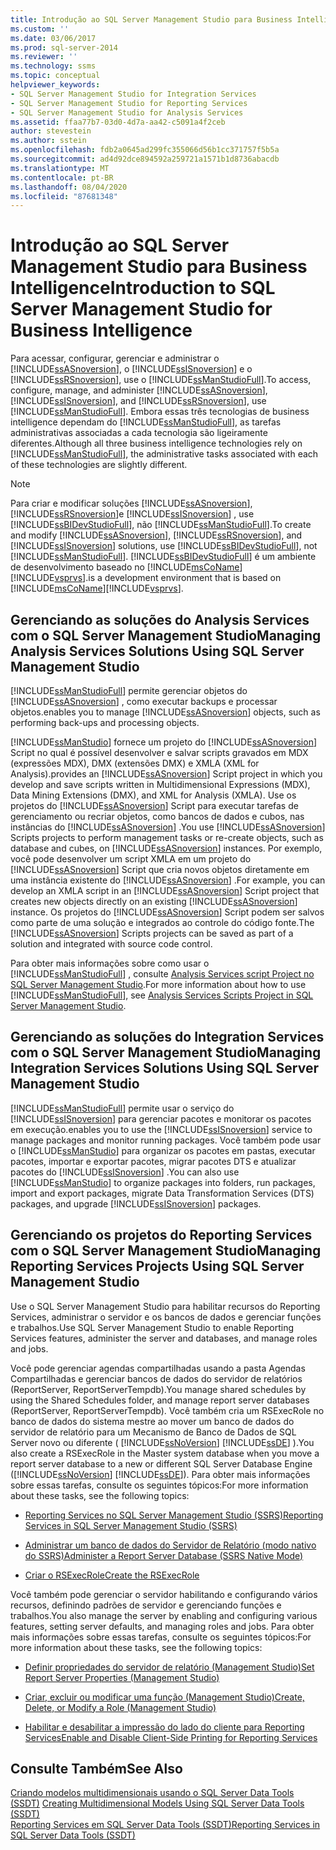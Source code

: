 ```yaml
---
title: Introdução ao SQL Server Management Studio para Business Intelligence | Microsoft Docs
ms.custom: ''
ms.date: 03/06/2017
ms.prod: sql-server-2014
ms.reviewer: ''
ms.technology: ssms
ms.topic: conceptual
helpviewer_keywords:
- SQL Server Management Studio for Integration Services
- SQL Server Management Studio for Reporting Services
- SQL Server Management Studio for Analysis Services
ms.assetid: ffaa77b7-03d0-4d7a-aa42-c5091a4f2ceb
author: stevestein
ms.author: sstein
ms.openlocfilehash: fdb2a0645ad299fc355066d56b1cc371757f5b5a
ms.sourcegitcommit: ad4d92dce894592a259721a1571b1d8736abacdb
ms.translationtype: MT
ms.contentlocale: pt-BR
ms.lasthandoff: 08/04/2020
ms.locfileid: "87681348"
---
```

# <a name="introduction-to-sql-server-management-studio-for-business-intelligence"></a><span data-ttu-id="8e834-102">Introdução ao SQL Server Management Studio para Business Intelligence</span><span class="sxs-lookup"><span data-stu-id="8e834-102">Introduction to SQL Server Management Studio for Business Intelligence</span></span>
  <span data-ttu-id="8e834-103">Para acessar, configurar, gerenciar e administrar o [!INCLUDE[ssASnoversion](../includes/ssasnoversion-md.md)], o [!INCLUDE[ssISnoversion](../includes/ssisnoversion-md.md)] e o [!INCLUDE[ssRSnoversion](../includes/ssrsnoversion-md.md)], use o [!INCLUDE[ssManStudioFull](../includes/ssmanstudiofull-md.md)].</span><span class="sxs-lookup"><span data-stu-id="8e834-103">To access, configure, manage, and administer [!INCLUDE[ssASnoversion](../includes/ssasnoversion-md.md)], [!INCLUDE[ssISnoversion](../includes/ssisnoversion-md.md)], and [!INCLUDE[ssRSnoversion](../includes/ssrsnoversion-md.md)], use [!INCLUDE[ssManStudioFull](../includes/ssmanstudiofull-md.md)].</span></span> <span data-ttu-id="8e834-104">Embora essas três tecnologias de business intelligence dependam do [!INCLUDE[ssManStudioFull](../includes/ssmanstudiofull-md.md)], as tarefas administrativas associadas a cada tecnologia são ligeiramente diferentes.</span><span class="sxs-lookup"><span data-stu-id="8e834-104">Although all three business intelligence technologies rely on [!INCLUDE[ssManStudioFull](../includes/ssmanstudiofull-md.md)], the administrative tasks associated with each of these technologies are slightly different.</span></span>  
  
> [!NOTE]  
>  <span data-ttu-id="8e834-105">Para criar e modificar soluções [!INCLUDE[ssASnoversion](../includes/ssasnoversion-md.md)], [!INCLUDE[ssRSnoversion](../includes/ssrsnoversion-md.md)]e [!INCLUDE[ssISnoversion](../includes/ssisnoversion-md.md)] , use [!INCLUDE[ssBIDevStudioFull](../includes/ssbidevstudiofull-md.md)], não [!INCLUDE[ssManStudioFull](../includes/ssmanstudiofull-md.md)].</span><span class="sxs-lookup"><span data-stu-id="8e834-105">To create and modify [!INCLUDE[ssASnoversion](../includes/ssasnoversion-md.md)], [!INCLUDE[ssRSnoversion](../includes/ssrsnoversion-md.md)], and [!INCLUDE[ssISnoversion](../includes/ssisnoversion-md.md)] solutions, use [!INCLUDE[ssBIDevStudioFull](../includes/ssbidevstudiofull-md.md)], not [!INCLUDE[ssManStudioFull](../includes/ssmanstudiofull-md.md)].</span></span> [!INCLUDE[ssBIDevStudioFull](../includes/ssbidevstudiofull-md.md)] <span data-ttu-id="8e834-106">é um ambiente de desenvolvimento baseado no [!INCLUDE[msCoName](../includes/msconame-md.md)][!INCLUDE[vsprvs](../includes/vsprvs-md.md)].</span><span class="sxs-lookup"><span data-stu-id="8e834-106">is a development environment that is based on [!INCLUDE[msCoName](../includes/msconame-md.md)][!INCLUDE[vsprvs](../includes/vsprvs-md.md)].</span></span>  
  
## <a name="managing-analysis-services-solutions-using-sql-server-management-studio"></a><span data-ttu-id="8e834-107">Gerenciando as soluções do Analysis Services com o SQL Server Management Studio</span><span class="sxs-lookup"><span data-stu-id="8e834-107">Managing Analysis Services Solutions Using SQL Server Management Studio</span></span>  
 [!INCLUDE[ssManStudioFull](../includes/ssmanstudiofull-md.md)] <span data-ttu-id="8e834-108">permite gerenciar objetos do [!INCLUDE[ssASnoversion](../includes/ssasnoversion-md.md)] , como executar backups e processar objetos.</span><span class="sxs-lookup"><span data-stu-id="8e834-108">enables you to manage [!INCLUDE[ssASnoversion](../includes/ssasnoversion-md.md)] objects, such as performing back-ups and processing objects.</span></span>  
  
 [!INCLUDE[ssManStudio](../includes/ssmanstudio-md.md)] <span data-ttu-id="8e834-109">fornece um projeto do [!INCLUDE[ssASnoversion](../includes/ssasnoversion-md.md)] Script no qual é possível desenvolver e salvar scripts gravados em MDX (expressões MDX), DMX (extensões DMX) e XMLA (XML for Analysis).</span><span class="sxs-lookup"><span data-stu-id="8e834-109">provides an [!INCLUDE[ssASnoversion](../includes/ssasnoversion-md.md)] Script project in which you develop and save scripts written in Multidimensional Expressions (MDX), Data Mining Extensions (DMX), and XML for Analysis (XMLA).</span></span> <span data-ttu-id="8e834-110">Use os projetos do [!INCLUDE[ssASnoversion](../includes/ssasnoversion-md.md)] Script para executar tarefas de gerenciamento ou recriar objetos, como bancos de dados e cubos, nas instâncias do [!INCLUDE[ssASnoversion](../includes/ssasnoversion-md.md)] .</span><span class="sxs-lookup"><span data-stu-id="8e834-110">You use [!INCLUDE[ssASnoversion](../includes/ssasnoversion-md.md)] Scripts projects to perform management tasks or re-create objects, such as database and cubes, on [!INCLUDE[ssASnoversion](../includes/ssasnoversion-md.md)] instances.</span></span> <span data-ttu-id="8e834-111">Por exemplo, você pode desenvolver um script XMLA em um projeto do [!INCLUDE[ssASnoversion](../includes/ssasnoversion-md.md)] Script que cria novos objetos diretamente em uma instância existente do [!INCLUDE[ssASnoversion](../includes/ssasnoversion-md.md)] .</span><span class="sxs-lookup"><span data-stu-id="8e834-111">For example, you can develop an XMLA script in an [!INCLUDE[ssASnoversion](../includes/ssasnoversion-md.md)] Script project that creates new objects directly on an existing [!INCLUDE[ssASnoversion](../includes/ssasnoversion-md.md)] instance.</span></span> <span data-ttu-id="8e834-112">Os projetos do [!INCLUDE[ssASnoversion](../includes/ssasnoversion-md.md)] Script podem ser salvos como parte de uma solução e integrados ao controle do código fonte.</span><span class="sxs-lookup"><span data-stu-id="8e834-112">The [!INCLUDE[ssASnoversion](../includes/ssasnoversion-md.md)] Scripts projects can be saved as part of a solution and integrated with source code control.</span></span>  
  
 <span data-ttu-id="8e834-113">Para obter mais informações sobre como usar o [!INCLUDE[ssManStudioFull](../includes/ssmanstudiofull-md.md)] , consulte [Analysis Services script Project no SQL Server Management Studio](https://docs.microsoft.com/analysis-services/instances/analysis-services-scripts-project-in-sql-server-management-studio).</span><span class="sxs-lookup"><span data-stu-id="8e834-113">For more information about how to use [!INCLUDE[ssManStudioFull](../includes/ssmanstudiofull-md.md)], see [Analysis Services Scripts Project in SQL Server Management Studio](https://docs.microsoft.com/analysis-services/instances/analysis-services-scripts-project-in-sql-server-management-studio).</span></span>  
  
## <a name="managing-integration-services-solutions-using-sql-server-management-studio"></a><span data-ttu-id="8e834-114">Gerenciando as soluções do Integration Services com o SQL Server Management Studio</span><span class="sxs-lookup"><span data-stu-id="8e834-114">Managing Integration Services Solutions Using SQL Server Management Studio</span></span>  
 [!INCLUDE[ssManStudioFull](../includes/ssmanstudiofull-md.md)] <span data-ttu-id="8e834-115">permite usar o serviço do [!INCLUDE[ssISnoversion](../includes/ssisnoversion-md.md)] para gerenciar pacotes e monitorar os pacotes em execução.</span><span class="sxs-lookup"><span data-stu-id="8e834-115">enables you to use the [!INCLUDE[ssISnoversion](../includes/ssisnoversion-md.md)] service to manage packages and monitor running packages.</span></span> <span data-ttu-id="8e834-116">Você também pode usar o [!INCLUDE[ssManStudio](../includes/ssmanstudio-md.md)] para organizar os pacotes em pastas, executar pacotes, importar e exportar pacotes, migrar pacotes DTS e atualizar pacotes do [!INCLUDE[ssISnoversion](../includes/ssisnoversion-md.md)] .</span><span class="sxs-lookup"><span data-stu-id="8e834-116">You can also use [!INCLUDE[ssManStudio](../includes/ssmanstudio-md.md)] to organize packages into folders, run packages, import and export packages, migrate Data Transformation Services (DTS) packages, and upgrade [!INCLUDE[ssISnoversion](../includes/ssisnoversion-md.md)] packages.</span></span>  
  
## <a name="managing-reporting-services-projects-using-sql-server-management-studio"></a><span data-ttu-id="8e834-117">Gerenciando os projetos do Reporting Services com o SQL Server Management Studio</span><span class="sxs-lookup"><span data-stu-id="8e834-117">Managing Reporting Services Projects Using SQL Server Management Studio</span></span>  
 <span data-ttu-id="8e834-118">Use o SQL Server Management Studio para habilitar recursos do Reporting Services, administrar o servidor e os bancos de dados e gerenciar funções e trabalhos.</span><span class="sxs-lookup"><span data-stu-id="8e834-118">Use SQL Server Management Studio to enable Reporting Services features, administer the server and databases, and manage roles and jobs.</span></span>  
  
 <span data-ttu-id="8e834-119">Você pode gerenciar agendas compartilhadas usando a pasta Agendas Compartilhadas e gerenciar bancos de dados do servidor de relatórios (ReportServer, ReportServerTempdb).</span><span class="sxs-lookup"><span data-stu-id="8e834-119">You manage shared schedules by using the Shared Schedules folder, and manage report server databases (ReportServer, ReportServerTempdb).</span></span> <span data-ttu-id="8e834-120">Você também cria um RSExecRole no banco de dados do sistema mestre ao mover um banco de dados do servidor de relatório para um Mecanismo de Banco de Dados de SQL Server novo ou diferente ( [!INCLUDE[ssNoVersion](../includes/ssnoversion-md.md)] [!INCLUDE[ssDE](../includes/ssde-md.md)] ).</span><span class="sxs-lookup"><span data-stu-id="8e834-120">You also create a RSExecRole in the Master system database when you move a report server database to a new or different SQL Server Database Engine ([!INCLUDE[ssNoVersion](../includes/ssnoversion-md.md)] [!INCLUDE[ssDE](../includes/ssde-md.md)]).</span></span> <span data-ttu-id="8e834-121">Para obter mais informações sobre essas tarefas, consulte os seguintes tópicos:</span><span class="sxs-lookup"><span data-stu-id="8e834-121">For more information about these tasks, see the following topics:</span></span>  
  
-   [<span data-ttu-id="8e834-122">Reporting Services no SQL Server Management Studio &#40;SSRS&#41;</span><span class="sxs-lookup"><span data-stu-id="8e834-122">Reporting Services in SQL Server Management Studio &#40;SSRS&#41;</span></span>](../reporting-services/tools/reporting-services-in-sql-server-management-studio-ssrs.md)  
  
-   [<span data-ttu-id="8e834-123">Administrar um banco de dados do Servidor de Relatório &#40;modo nativo do SSRS&#41;</span><span class="sxs-lookup"><span data-stu-id="8e834-123">Administer a Report Server Database &#40;SSRS Native Mode&#41;</span></span>](../reporting-services/report-server/report-server-database-ssrs-native-mode.md)  
  
-   [<span data-ttu-id="8e834-124">Criar o RSExecRole</span><span class="sxs-lookup"><span data-stu-id="8e834-124">Create the RSExecRole</span></span>](../reporting-services/security/create-the-rsexecrole.md)  
  
 <span data-ttu-id="8e834-125">Você também pode gerenciar o servidor habilitando e configurando vários recursos, definindo padrões de servidor e gerenciando funções e trabalhos.</span><span class="sxs-lookup"><span data-stu-id="8e834-125">You also manage the server by enabling and configuring various features, setting server defaults, and managing roles and jobs.</span></span> <span data-ttu-id="8e834-126">Para obter mais informações sobre essas tarefas, consulte os seguintes tópicos:</span><span class="sxs-lookup"><span data-stu-id="8e834-126">For more information about these tasks, see the following topics:</span></span>  
  
-   [<span data-ttu-id="8e834-127">Definir propriedades do servidor de relatório &#40;Management Studio&#41;</span><span class="sxs-lookup"><span data-stu-id="8e834-127">Set Report Server Properties &#40;Management Studio&#41;</span></span>](../reporting-services/tools/set-report-server-properties-management-studio.md)  
  
-   [<span data-ttu-id="8e834-128">Criar, excluir ou modificar uma função &#40;Management Studio&#41;</span><span class="sxs-lookup"><span data-stu-id="8e834-128">Create, Delete, or Modify a Role &#40;Management Studio&#41;</span></span>](../reporting-services/security/role-definitions-create-delete-or-modify.md)  
  
-   [<span data-ttu-id="8e834-129">Habilitar e desabilitar a impressão do lado do cliente para Reporting Services</span><span class="sxs-lookup"><span data-stu-id="8e834-129">Enable and Disable Client-Side Printing for Reporting Services</span></span>](../reporting-services/report-server/enable-and-disable-client-side-printing-for-reporting-services.md)  
  
## <a name="see-also"></a><span data-ttu-id="8e834-130">Consulte Também</span><span class="sxs-lookup"><span data-stu-id="8e834-130">See Also</span></span>  
 <span data-ttu-id="8e834-131">[Criando modelos multidimensionais usando o SQL Server Data Tools &#40;SSDT&#41;](https://docs.microsoft.com/analysis-services/multidimensional-models/creating-multidimensional-models-using-sql-server-data-tools-ssdt) </span><span class="sxs-lookup"><span data-stu-id="8e834-131">[Creating Multidimensional Models Using SQL Server Data Tools &#40;SSDT&#41;](https://docs.microsoft.com/analysis-services/multidimensional-models/creating-multidimensional-models-using-sql-server-data-tools-ssdt) </span></span>  
 [<span data-ttu-id="8e834-132">Reporting Services em SQL Server Data Tools &#40;SSDT&#41;</span><span class="sxs-lookup"><span data-stu-id="8e834-132">Reporting Services in SQL Server Data Tools &#40;SSDT&#41;</span></span>](../reporting-services/tools/reporting-services-in-sql-server-data-tools-ssdt.md)  
  
  
